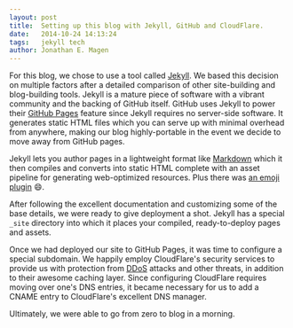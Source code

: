 ```yaml
---
layout: post
title:  Setting up this blog with Jekyll, GitHub and CloudFlare.
date:   2014-10-24 14:13:24
tags:   jekyll tech
author: Jonathan E. Magen
---
```


For this blog, we chose to use a tool called [Jekyll][jekyll]. We
based this decision on multiple factors after a detailed comparison of
other site-building and blog-building tools. Jekyll is a mature piece
of software with a vibrant community and the backing of GitHub itself.
GitHub uses Jekyll to power their [GitHub Pages][github-pages] feature
since Jekyll requires no server-side software. It generates static
HTML files which you can serve up with minimal overhead from anywhere,
making our blog highly-portable in the event we decide to move away
from GitHub pages.

Jekyll lets you author pages in a lightweight format like
[Markdown][commonmark] which it then compiles and converts into static
HTML complete with an asset pipeline for generating web-optimized
resources. Plus there was [an emoji plugin][emoji-plugin] :smile:.

After following the excellent documentation and customizing some of
the base details, we were ready to give deployment a shot. Jekyll has
a special `_site` directory into which it places your compiled,
ready-to-deploy pages and assets.

Once we had deployed our site to GitHub Pages, it was time to
configure a special subdomain. We happily employ CloudFlare's security
services to provide us with protection from [DDoS][ddos] attacks and
other threats, in addition to their awesome caching layer. Since
configuring CloudFlare requires moving over one's DNS entries, it
became necessary for us to add a CNAME entry to CloudFlare's excellent
DNS manager.

Ultimately, we were able to go from zero to blog in a morning.

[commonmark]:    http://commonmark.org
[github-pages]:  https://pages.github.com
[github]:        https://github.com
[jekyll]:        http://jekyllrb.com
[emoji-plugin]:  https://github.com/yihangho/emoji-for-jekyll
[cloudflare]:    https://cloudflare.com
[ddos]:          https://en.wikipedia.org/wiki/Denial-of-service_attack
